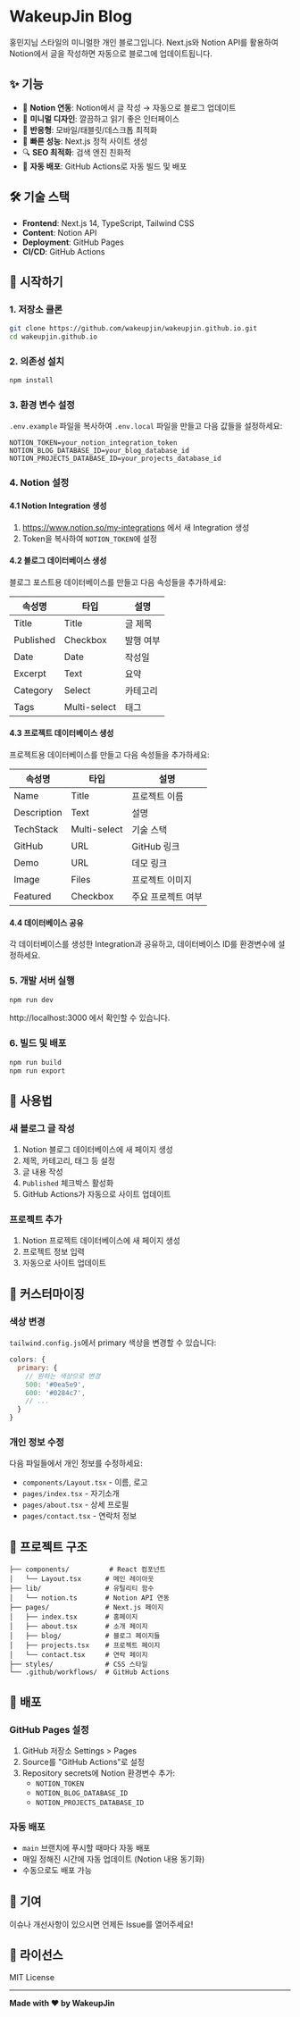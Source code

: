 # WakeupJin Blog

홍민지님 스타일의 미니멀한 개인 블로그입니다. Next.js와 Notion API를 활용하여 Notion에서 글을 작성하면 자동으로 블로그에 업데이트됩니다.

## ✨ 기능

- 📝 **Notion 연동**: Notion에서 글 작성 → 자동으로 블로그 업데이트
- 🎨 **미니멀 디자인**: 깔끔하고 읽기 좋은 인터페이스
- 📱 **반응형**: 모바일/태블릿/데스크톱 최적화
- 🚀 **빠른 성능**: Next.js 정적 사이트 생성
- 🔍 **SEO 최적화**: 검색 엔진 친화적
- 🔄 **자동 배포**: GitHub Actions로 자동 빌드 및 배포

## 🛠️ 기술 스택

- **Frontend**: Next.js 14, TypeScript, Tailwind CSS
- **Content**: Notion API
- **Deployment**: GitHub Pages
- **CI/CD**: GitHub Actions

## 🚀 시작하기

### 1. 저장소 클론

```bash
git clone https://github.com/wakeupjin/wakeupjin.github.io.git
cd wakeupjin.github.io
```

### 2. 의존성 설치

```bash
npm install
```

### 3. 환경 변수 설정

`.env.example` 파일을 복사하여 `.env.local` 파일을 만들고 다음 값들을 설정하세요:

```env
NOTION_TOKEN=your_notion_integration_token
NOTION_BLOG_DATABASE_ID=your_blog_database_id
NOTION_PROJECTS_DATABASE_ID=your_projects_database_id
```

### 4. Notion 설정

#### 4.1 Notion Integration 생성
1. https://www.notion.so/my-integrations 에서 새 Integration 생성
2. Token을 복사하여 `NOTION_TOKEN`에 설정

#### 4.2 블로그 데이터베이스 생성
블로그 포스트용 데이터베이스를 만들고 다음 속성들을 추가하세요:

| 속성명 | 타입 | 설명 |
|--------|------|------|
| Title | Title | 글 제목 |
| Published | Checkbox | 발행 여부 |
| Date | Date | 작성일 |
| Excerpt | Text | 요약 |
| Category | Select | 카테고리 |
| Tags | Multi-select | 태그 |

#### 4.3 프로젝트 데이터베이스 생성
프로젝트용 데이터베이스를 만들고 다음 속성들을 추가하세요:

| 속성명 | 타입 | 설명 |
|--------|------|------|
| Name | Title | 프로젝트 이름 |
| Description | Text | 설명 |
| TechStack | Multi-select | 기술 스택 |
| GitHub | URL | GitHub 링크 |
| Demo | URL | 데모 링크 |
| Image | Files | 프로젝트 이미지 |
| Featured | Checkbox | 주요 프로젝트 여부 |

#### 4.4 데이터베이스 공유
각 데이터베이스를 생성한 Integration과 공유하고, 데이터베이스 ID를 환경변수에 설정하세요.

### 5. 개발 서버 실행

```bash
npm run dev
```

http://localhost:3000 에서 확인할 수 있습니다.

### 6. 빌드 및 배포

```bash
npm run build
npm run export
```

## 📝 사용법

### 새 블로그 글 작성
1. Notion 블로그 데이터베이스에 새 페이지 생성
2. 제목, 카테고리, 태그 등 설정
3. 글 내용 작성
4. `Published` 체크박스 활성화
5. GitHub Actions가 자동으로 사이트 업데이트

### 프로젝트 추가
1. Notion 프로젝트 데이터베이스에 새 페이지 생성
2. 프로젝트 정보 입력
3. 자동으로 사이트 업데이트

## 🔧 커스터마이징

### 색상 변경
`tailwind.config.js`에서 primary 색상을 변경할 수 있습니다:

```js
colors: {
  primary: {
    // 원하는 색상으로 변경
    500: '#0ea5e9',
    600: '#0284c7',
    // ...
  }
}
```

### 개인 정보 수정
다음 파일들에서 개인 정보를 수정하세요:
- `components/Layout.tsx` - 이름, 로고
- `pages/index.tsx` - 자기소개
- `pages/about.tsx` - 상세 프로필
- `pages/contact.tsx` - 연락처 정보

## 📁 프로젝트 구조

```
├── components/          # React 컴포넌트
│   └── Layout.tsx      # 메인 레이아웃
├── lib/                # 유틸리티 함수
│   └── notion.ts       # Notion API 연동
├── pages/              # Next.js 페이지
│   ├── index.tsx       # 홈페이지
│   ├── about.tsx       # 소개 페이지
│   ├── blog/           # 블로그 페이지들
│   ├── projects.tsx    # 프로젝트 페이지
│   └── contact.tsx     # 연락 페이지
├── styles/             # CSS 스타일
└── .github/workflows/  # GitHub Actions
```

## 🚀 배포

### GitHub Pages 설정
1. GitHub 저장소 Settings > Pages
2. Source를 "GitHub Actions"로 설정
3. Repository secrets에 Notion 환경변수 추가:
   - `NOTION_TOKEN`
   - `NOTION_BLOG_DATABASE_ID`
   - `NOTION_PROJECTS_DATABASE_ID`

### 자동 배포
- `main` 브랜치에 푸시할 때마다 자동 배포
- 매일 정해진 시간에 자동 업데이트 (Notion 내용 동기화)
- 수동으로도 배포 가능

## 🤝 기여

이슈나 개선사항이 있으시면 언제든 Issue를 열어주세요!

## 📄 라이선스

MIT License

---

**Made with ❤️ by WakeupJin**
